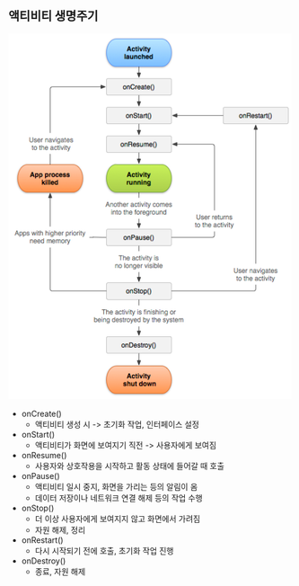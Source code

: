 
## 액티비티 생명주기

![img.png](..%2F%EC%95%88%EB%93%9C%EB%A1%9C%EC%9D%B4%EB%93%9C%20CS%2Fimg.png)
- onCreate()
  - 액티비티 생성 시 -> 초기화 작업, 인터페이스 설정 
- onStart()
  - 액티비티가 화면에 보여지기 직전 -> 사용자에게 보여짐 
- onResume()
  - 사용자와 상호작용을 시작하고 활동 상태에 들어갈 때 호출 
- onPause()
  - 액티비티 일시 중지, 화면을 가리는 등의 알림이 옴 
  - 데이터 저장이나 네트워크 연결 해제 등의 작업 수행 
- onStop()
  - 더 이상 사용자에게 보여지지 않고 화면에서 가려짐 
  - 자원 해제, 정리 
- onRestart()
  - 다시 시작되기 전에 호출, 초기화 작업 진행 
- onDestroy()
  - 종료, 자원 해제 